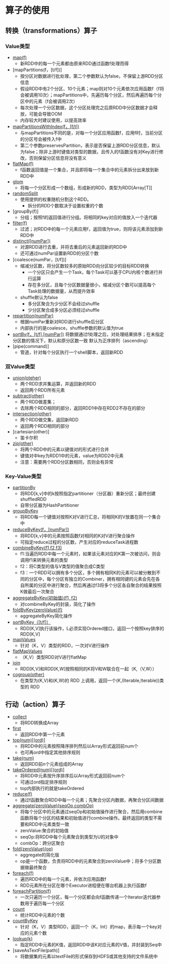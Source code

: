 # 算子的使用

## 转换（transformations）算子
### Value类型
- [map(f)](rdd4TransAndAction/transformations/valueType/Map.scala)
    - 新RDD中的每一个元素都由原来RDD通过函数f处理而得
- [mapPartitions(f，[t/f])]
    - 按分区对数据进行批处理，第二个参数默认为false，不保留上游RDD分区信息
    - 假设RDD中有2个分区、10个元素；map则对10个元素依次应用函数f（f将会被调用10次）；mapPartitions中，先遍历每个分区，然后再遍历每个分区中的元素（f会被调用2次）
    - 每次处理一个分区数据，这个分区处理完之后原RDD中分区数据才会释放，可能会导致OOM
    - 内存较大时建议使用，以提高效率
 - [mapPartitionsWithIndex(f，[f/t])](rdd4TransAndAction/transformations/valueType/MapPartitions.scala)
    - 与mapPartitions不同的是，对每一个分区应用函数f，应用f时，当前分区的分区号会被传入f中
    - 第二个参数preservesPartition，表示是否保留上游RDD分区信息，默认为false；除非上游时键值对类型的数据，且传入的f函数没有对Key进行修改，否则保留分区信息将没有意义
 - [flatMap(f)](rdd4TransAndAction/transformations/valueType/FlatMap.scala)
 	- f函数返回值是一个集合，并且即将每一个集合中的元素拆分出来放到新RDD中
 - [glom](rdd4TransAndAction/transformations/valueType/Glom.scala)
 	- 将每一个分区形成一个数组，形成新的RDD，类型为RDD[Array[T]]
 - [randomSplit](rdd4TransAndAction/transformations/valueType/RandomSplit.scala)
    - 使用提供的权重随机分割这个RDD。
        - 拆分的RDD个数取决于设置权重的个数
 - [groupBy(f)]
 	- 分组；按照f的返回值进行分组。将相同的key对应的值放入一个迭代器
 - [filter(f)](rdd4TransAndAction/transformations/valueType/Filter.scala)
 	- 过滤；对RDD中的每一个元素应用f，返回值为true，则将该元素添加到新RDD中
 - [distinct([numPar])](rdd4TransAndAction/transformations/valueType/Distinct.scala)
 	- 对源RDD进行去重，并将去重后的元素返回新的RDD中
 	- 还可通过numPar设置新RDD的分区个数
 - [coalesce(numPar，[t/f])]
 	- 缩减分区数，将分区数较多的原始RDD向分区较少的目标RDD转换
 		- 一个分区只会产生一个Task，每个Task可以基于CPU内核个数进行并行运算
 		- 存在多分区，且每个分区数据量很小，缩减分区个数可以提高每个Task处理的数据量，从而提升效率
 	- shuffle默认为false
 		- 多分区聚合为少分区不会经过shuffle
 		- 少分区聚合成多分区必须经过shuffle
 - [repartition(numPar)](rdd4TransAndAction/transformations/valueType/Coalesce.scala)
 	- 根据numPar重新对RDD进行shuffle后分区
 	- 内部执行的是coalesce，shuffle参数的默认值为true
 - [sortBy(f，[t/f],[numPar])](rdd4TransAndAction/transformations/valueType/SortBy.scala)
 	将数据通过f处理之后，对处理结果排序；在未指定分区数的情况下，默认和原分区数一致
 	默认为正序排列（ascending）
 - [pipe(command)]
 	- 管道，针对每个分区执行一个shell脚本，返回新RDD
### 双Value类型
 - [union(oteher)](rdd4TransAndAction/transformations/valueValueType/Union.scala)
	- 两个RDD求并集运算，并返回新的RDD
	- 返回两个RDD所有元素
 - [subtract(other)](rdd4TransAndAction/transformations/valueValueType/Subtract.scala)
	- 两个RDD做差集；
	- 去除两个RDD相同的部分，返回RDD1中存在RDD2不存在的部分
 - [intersection(other)](rdd4TransAndAction/transformations/valueValueType/Intersection.scala)
	- 两个RDD做交集，返回新RDD
	- 返回两个RDD相同的部分
 - [cartesian(other)]
	- 笛卡尔积
 - [zip(other)](rdd4TransAndAction/transformations/valueValueType/Zip.scala)
	- 将两个RDD中的元素以键值对的形式进行合并
	- 键值对中key为RDD1中的元素，value为RDD2中元素
	- 注意：需要两个RDD分区数相同，否则会有异常
### Key-Value类型
 - [partitionBy](rdd4TransAndAction/transformations/keyValueType/PartitionBy.scala)
	- 将RDD[k,v]中的k按照指定partitioner（分区器）重新分区；最终创建shuffledRDD
	- 自带分区器为HashPartitioner
 - [groupByKey](rdd4TransAndAction/transformations/keyValueType/GroupByKey.scala)
	- 将RDD每一个键值对按照K对V进行汇总，将相同K的V放置在同一个集合中
 - [reduceByKey(f，[numPar])](rdd4TransAndAction/transformations/keyValueType/ReduceByKey.scala)
	- 将RDD[k,v]中的元素按照函数f对相同的K对V进行聚合操作
	- 可指定reduce过程的分区数，产生对应的reduceTask进程数
 - [combineByKey(f1,f2,f3)](rdd4TransAndAction/transformations/keyValueType/CombineByKey.scala)
	- f1:当遍历RDD中每一个元素时，如果该元素对应的K第一次被访问，则会调用f1来转换元素的类型
	- f2：将C类型的值与V类型的值聚合成C类型
	- f3：一个RDD可以拥有多个分区，多个拥有相同K的元素可以被分散到不同的分区中，每个分区有独立的Combiner，拥有相同键的元素会先在各自所属的分区中进行聚合，然后再通过f3将多个分区各自聚合的结果按照K做最后一次聚合
 - [aggregateByKey(初始值)(f1, f2)](rdd4TransAndAction/transformations/keyValueType/AggregateByKey.scala)
	- 对combineByKey的封装，简化了操作
 - [foldByKey(zeroValue)(f)](rdd4TransAndAction/transformations/keyValueType/FoldByKey.scala)
	- aggregateByKey简化操作
 - [sortByKey（[t/f]）](rdd4TransAndAction/transformations/keyValueType/SortByKey.scala)
	- RDD[K,V]执行该操作，L必须实现Ordered接口，返回一个按照key排序的RDD[K,V]
 - [mapValues](rdd4TransAndAction/transformations/keyValueType/MapValues.scala)
	- 针对（K，V）类型的RDD，一次对V进行操作
 - [flatMapValues](rdd4TransAndAction/transformations/keyValueType/FlatMapValues.scala)
	- （K,V）类型RDD对V进行flatMap
 - [join](rdd4TransAndAction/transformations/keyValueType/Join.scala)
	- RDD[K,V]和RDD[K,W]按照相同的K将V和W联合在一起（K,（V,W））
 - [cogroup(other)](rdd4TransAndAction/transformations/keyValueType/Cogroup.scala)
	- 在类型为(K,V)和(K,W)的 RDD 上调用，返回一个(K,(Iterable<V>,Iterable<W>))类型的 RDD
	
## 行动（action）算子
 - [collect](rdd4TransAndAction/actions/Collect.scala)
	- 将RDD转换成Array
 - [first](rdd4TransAndAction/actions/First.scala)
	- 返回RDD中第一个元素
 - [top(num)[(ord)]](rdd4TransAndAction/actions/Top.scala)
	- 将RDD中的元素按照降序排列然后以Array形式返回前num个
	- 也可再ord中指定其他排序规则
 - [take(num)](rdd4TransAndAction/actions/Take.scala)
	- 返回RDD前n个元素组成的Array
 - [takeOrdered(num)[(ord)]](rdd4TransAndAction/actions/TakeOrdered.scala)
	- 将RDD中元素按升序排序后以Array形式返回前num个
	- 可通过ord指定排序规则
	- top内部执行的就是takeOrdered
 - [reduce(f)](rdd4TransAndAction/actions/Reduce.scala)
	- 通过f函数聚合RDD中每一个元素；先聚合分区内数据，再聚合分区间数据
 - [aggregate(zeroValue)(seqOp,combOp)](rdd4TransAndAction/actions/Aggregate.scala)
	- 将每个分区中的元素通过seqOp和初始值操作进行聚合，然后用combine函数将每个分区的结果和初始值进行combine操作。最终返回的类型不需要和RDD中元素类型一致
	- zeroValue:聚合的初始值
	- seqOp:将RDD中每个元素聚合到类型为U的对象中
	- combOp：跨分区聚合
 - [fold(zeroValue)(op)](rdd4TransAndAction/actions/Fold.scala)
	- aggregate的简化版
	- op是一个函数，负责将RDD中的元素聚合到zeroValue中；将多个分区数据做最终聚合
 - [foreach(f)](rdd4TransAndAction/actions/Foreach.scala)
	- 遍历RDD中的每一个元素，并依次应用函数f
	- RDD元素所在分区在哪个Executor进程便在哪台机器上执行函数f
 - [foreachPartition(f)](rdd4TransAndAction/actions/ForeachPartition.scala)
	- 一次只遍历一个分区，每一个分区都会向f函数传递一个Iterator迭代器参数用于遍历每一个分区
 - [count](rdd4TransAndAction/actions/Count.scala)
	- 统计RDD中元素的个数
 - [countByKey](rdd4TransAndAction/actions/CountByKey.scala)
	- 针对（K，V）类型RDD，返回一个（K，Int）的map，表示每一个key对应的元素个数
 - [lookup(k)](rdd4TransAndAction/actions/Lookup.scala)
	- 指定RDD中元素的K值，返回RDD中该K对应元素的V值，并封装到Seq中
 - [saveAsTextFile(path)]
	- 将数据集的元素以textFile的形式保存到HDFS或其他支持的文件系统中